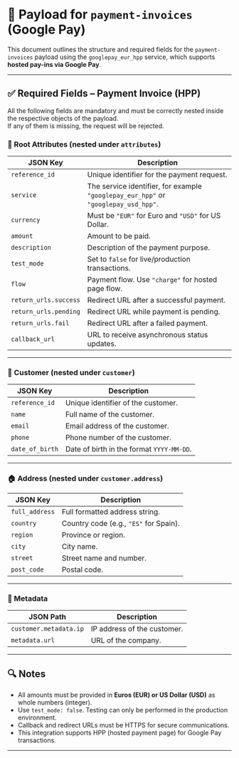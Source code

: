 # 📄 Payload for `payment-invoices` (Google Pay)

This document outlines the structure and required fields for the `payment-invoices` payload using the `googlepay_eur_hpp` service, which supports **hosted pay-ins via Google Pay**.

---

## ✅ Required Fields – Payment Invoice (HPP)

All the following fields are mandatory and must be correctly nested inside the respective objects of the payload.  
If any of them is missing, the request will be rejected.

### 🧾 Root Attributes (nested under `attributes`)

| JSON Key              | Description                                                                         |
| --------------------- | ----------------------------------------------------------------------------------- |
| `reference_id`        | Unique identifier for the payment request.                                          |
| `service`             | The service identifier, for example `"googlepay_eur_hpp"` or `"googlepay_usd_hpp"`. |
| `currency`            | Must be `"EUR"` for Euro and `"USD"` for US Dollar.                                 |
| `amount`              | Amount to be paid.                                                                  |
| `description`         | Description of the payment purpose.                                                 |
| `test_mode`           | Set to `false` for live/production transactions.                                    |
| `flow`                | Payment flow. Use `"charge"` for hosted page flow.                                  |
| `return_urls.success` | Redirect URL after a successful payment.                                            |
| `return_urls.pending` | Redirect URL while payment is pending.                                              |
| `return_urls.fail`    | Redirect URL after a failed payment.                                                |
| `callback_url`        | URL to receive asynchronous status updates.                                         |

---

### 👤 Customer (nested under `customer`)

| JSON Key        | Description                               |
| --------------- | ----------------------------------------- |
| `reference_id`  | Unique identifier of the customer.        |
| `name`          | Full name of the customer.                |
| `email`         | Email address of the customer.            |
| `phone`         | Phone number of the customer.             |
| `date_of_birth` | Date of birth in the format `YYYY-MM-DD`. |

---

### 🏠 Address (nested under `customer.address`)

| JSON Key       | Description                            |
| -------------- | -------------------------------------- |
| `full_address` | Full formatted address string.         |
| `country`      | Country code (e.g., `"ES"` for Spain). |
| `region`       | Province or region.                    |
| `city`         | City name.                             |
| `street`       | Street name and number.                |
| `post_code`    | Postal code.                           |

---

### 🧩 Metadata

| JSON Path              | Description                 |
| ---------------------- | --------------------------- |
| `customer.metadata.ip` | IP address of the customer. |
| `metadata.url`         | URL of the company.         |

---

## 🔍 Notes

- All amounts must be provided in **Euros (EUR) or US Dollar (USD)** as whole numbers (integer).
- Use `test_mode: false`. Testing can only be performed in the production environment.
- Callback and redirect URLs must be HTTPS for secure communications.
- This integration supports HPP (hosted payment page) for Google Pay transactions.

---
